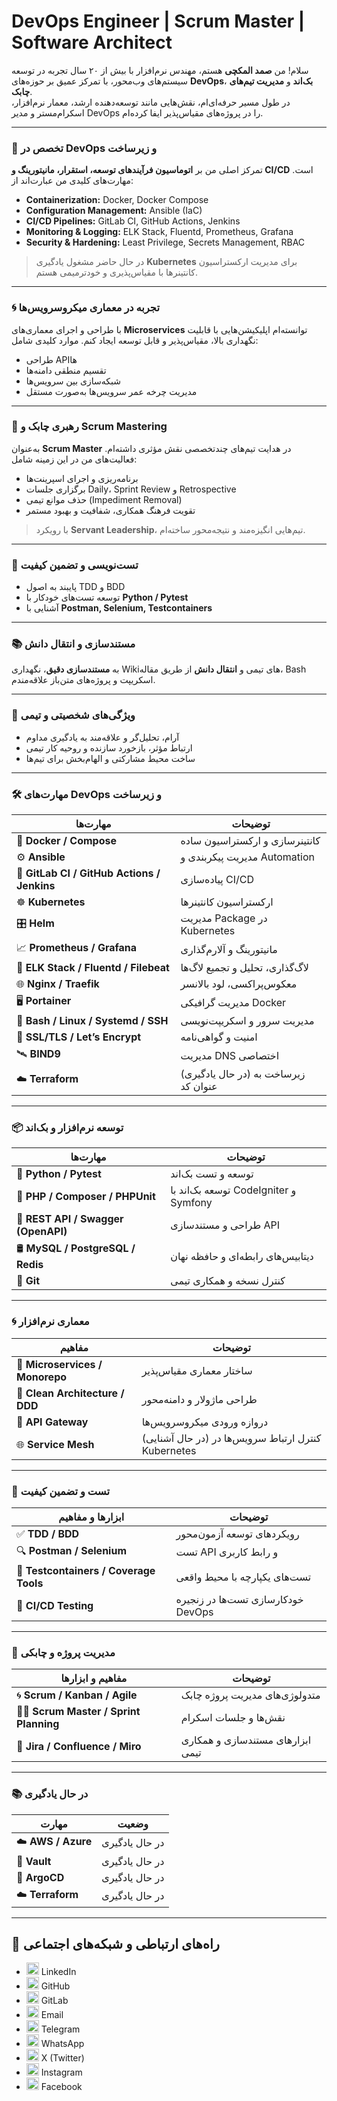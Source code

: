 # DevOps Engineer | Scrum Master | Software Architect

سلام! من **صمد المکچی** هستم، مهندس نرم‌افزار با بیش از ۲۰ سال تجربه در توسعه سیستم‌های وب‌محور، با تمرکز عمیق بر حوزه‌های **DevOps**، **بک‌اند** و **مدیریت تیم‌های چابک**.  
در طول مسیر حرفه‌ای‌ام، نقش‌هایی مانند توسعه‌دهنده ارشد، معمار نرم‌افزار، اسکرام‌مستر و مدیر DevOps را در پروژه‌های مقیاس‌پذیر ایفا کرده‌ام.

---

### 🔧 تخصص در DevOps و زیرساخت
تمرکز اصلی من بر **اتوماسیون فرآیندهای توسعه، استقرار، مانیتورینگ و CI/CD** است. مهارت‌های کلیدی من عبارت‌اند از:

- **Containerization:** Docker, Docker Compose  
- **Configuration Management:** Ansible (IaC)  
- **CI/CD Pipelines:** GitLab CI, GitHub Actions, Jenkins  
- **Monitoring & Logging:** ELK Stack, Fluentd, Prometheus, Grafana  
- **Security & Hardening:** Least Privilege, Secrets Management, RBAC  

> در حال حاضر مشغول یادگیری **Kubernetes** برای مدیریت ارکستراسیون کانتینرها با مقیاس‌پذیری و خودترمیمی هستم.

---

### 🌀 تجربه در معماری میکروسرویس‌ها
با طراحی و اجرای معماری‌های **Microservices** توانسته‌ام اپلیکیشن‌هایی با قابلیت نگهداری بالا، مقیاس‌پذیر و قابل توسعه ایجاد کنم. موارد کلیدی شامل:

- طراحی APIها
- تقسیم منطقی دامنه‌ها
- شبکه‌سازی بین سرویس‌ها
- مدیریت چرخه عمر سرویس‌ها به‌صورت مستقل

---

### 🧠 رهبری چابک و Scrum Mastering
به‌عنوان **Scrum Master** در هدایت تیم‌های چندتخصصی نقش مؤثری داشته‌ام. فعالیت‌های من در این زمینه شامل:

- برنامه‌ریزی و اجرای اسپرینت‌ها  
- برگزاری جلسات Daily، Sprint Review و Retrospective  
- حذف موانع تیمی (Impediment Removal)  
- تقویت فرهنگ همکاری، شفافیت و بهبود مستمر  

> با رویکرد **Servant Leadership**، تیم‌هایی انگیزه‌مند و نتیجه‌محور ساخته‌ام.

---

### 🧪 تست‌نویسی و تضمین کیفیت

- پایبند به اصول TDD و BDD  
- توسعه تست‌های خودکار با **Python / Pytest**  
- آشنایی با **Postman, Selenium, Testcontainers**

---

### 📚 مستندسازی و انتقال دانش
به **مستندسازی دقیق**، نگهداری Wikiهای تیمی و **انتقال دانش** از طریق مقاله، Bash اسکریپت و پروژه‌های متن‌باز علاقه‌مندم.

---

### 🎯 ویژگی‌های شخصیتی و تیمی

- آرام، تحلیل‌گر و علاقه‌مند به یادگیری مداوم  
- ارتباط مؤثر، بازخورد سازنده و روحیه کار تیمی  
- ساخت محیط مشارکتی و الهام‌بخش برای تیم‌ها  

---

### 🛠 مهارت‌های DevOps و زیرساخت

| مهارت‌ها | توضیحات |
|----------|----------|
| 🐳 **Docker / Compose** | کانتینرسازی و ارکستراسیون ساده |
| ⚙️ **Ansible** | مدیریت پیکربندی و Automation |
| 🔁 **GitLab CI / GitHub Actions / Jenkins** | پیاده‌سازی CI/CD |
| ☸️ **Kubernetes** | ارکستراسیون کانتینرها |
| 🎛 **Helm** | مدیریت Package در Kubernetes |
| 📈 **Prometheus / Grafana** | مانیتورینگ و آلارم‌گذاری |
| 🔎 **ELK Stack / Fluentd / Filebeat** | لاگ‌گذاری، تحلیل و تجمیع لاگ‌ها |
| 🌐 **Nginx / Traefik** | معکوس‌پراکسی، لود بالانسر |
| 🖥 **Portainer** | مدیریت گرافیکی Docker |
| 🐚 **Bash / Linux / Systemd / SSH** | مدیریت سرور و اسکریپت‌نویسی |
| 🔐 **SSL/TLS / Let’s Encrypt** | امنیت و گواهی‌نامه |
| 🛰 **BIND9** | مدیریت DNS اختصاصی |
| ☁️ **Terraform** | (در حال یادگیری) زیرساخت به عنوان کد |

---

### 📦 توسعه نرم‌افزار و بک‌اند

| مهارت‌ها | توضیحات |
|----------|----------|
| 🐍 **Python / Pytest** | توسعه و تست بک‌اند |
| 🐘 **PHP / Composer / PHPUnit** | توسعه بک‌اند با CodeIgniter و Symfony |
| 📡 **REST API / Swagger (OpenAPI)** | طراحی و مستندسازی API |
| 🛢 **MySQL / PostgreSQL / Redis** | دیتابیس‌های رابطه‌ای و حافظه نهان |
| 🔧 **Git** | کنترل نسخه و همکاری تیمی |

---

### 🌀 معماری نرم‌افزار

| مفاهیم | توضیحات |
|--------|----------|
| 🔧 **Microservices / Monorepo** | ساختار معماری مقیاس‌پذیر |
| 🧼 **Clean Architecture / DDD** | طراحی ماژولار و دامنه‌محور |
| 🚪 **API Gateway** | دروازه ورودی میکروسرویس‌ها |
| 🌐 **Service Mesh** | (در حال آشنایی) کنترل ارتباط سرویس‌ها در Kubernetes |

---

### 🧪 تست و تضمین کیفیت

| ابزارها و مفاهیم | توضیحات |
|------------------|----------|
| ✅ **TDD / BDD** | رویکردهای توسعه آزمون‌محور |
| 🔍 **Postman / Selenium** | تست API و رابط کاربری |
| 🧪 **Testcontainers / Coverage Tools** | تست‌های یکپارچه با محیط واقعی |
| 🧬 **CI/CD Testing** | خودکارسازی تست‌ها در زنجیره DevOps |

---

### 👥 مدیریت پروژه و چابکی

| مفاهیم و ابزارها | توضیحات |
|------------------|----------|
| 🌀 **Scrum / Kanban / Agile** | متدولوژی‌های مدیریت پروژه چابک |
| 👨‍🏫 **Scrum Master / Sprint Planning** | نقش‌ها و جلسات اسکرام |
| 📝 **Jira / Confluence / Miro** | ابزارهای مستندسازی و همکاری تیمی |

---

### 📚 در حال یادگیری

| مهارت | وضعیت |
|--------|--------|
| ☁️ **AWS / Azure** | در حال یادگیری |
| 🔐 **Vault** | در حال یادگیری |
| 🚀 **ArgoCD** | در حال یادگیری |
| ☁️ **Terraform** | در حال یادگیری |

---

## 📡 راه‌های ارتباطی و شبکه‌های اجتماعی

- [<img src="https://cdn.jsdelivr.net/npm/simple-icons@v9/icons/linkedin.svg" width="20" alt="LinkedIn" />](https://www.linkedin.com/in/samad-elmakchi) LinkedIn
- [<img src="https://cdn.jsdelivr.net/npm/simple-icons@v9/icons/github.svg" width="20" alt="GitHub" />](https://github.com/samadelmakchi) GitHub
- [<img src="https://cdn.jsdelivr.net/npm/simple-icons@v9/icons/gitlab.svg" width="20" alt="GitLab" />](https://gitlab.com/samadelmakchi) GitLab
- [<img src="https://cdn-icons-png.flaticon.com/512/732/732200.png" width="20" alt="Email" />](mailto:samad.elmakchi@gmail.com) Email
- [<img src="https://cdn.jsdelivr.net/npm/simple-icons@v9/icons/telegram.svg" width="20" alt="Telegram" />](https://t.me/samadelmakchi) Telegram
- [<img src="https://cdn.jsdelivr.net/npm/simple-icons@v9/icons/whatsapp.svg" width="20" alt="WhatsApp" />](https://wa.me/989141189645) WhatsApp
- [<img src="https://cdn.jsdelivr.net/npm/simple-icons@v9/icons/x.svg" width="20" alt="X" />](https://x.com/elmakchi) X (Twitter)
- [<img src="https://cdn.jsdelivr.net/npm/simple-icons@v9/icons/instagram.svg" width="20" alt="Instagram" />](https://www.instagram.com/samad.elmakchi) Instagram
- [<img src="https://cdn.jsdelivr.net/npm/simple-icons@v9/icons/facebook.svg" width="20" alt="Facebook" />](https://facebook.com/samad.elmakchi) Facebook


